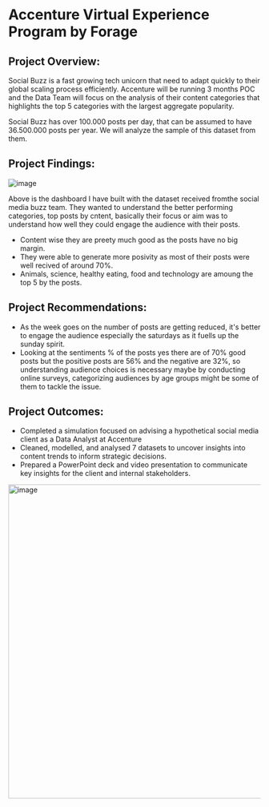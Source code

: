 # **Accenture Virtual Experience Program by Forage**

## **Project Overview:**

Social Buzz is a fast growing tech unicorn that need to adapt quickly to their global scaling process efficiently. Accenture will be running 3 months POC and the Data Team will focus on the analysis of their content categories that highlights the top 5 categories with the largest aggregate popularity.

Social Buzz has over 100.000 posts per day, that can be assumed to have 36.500.000 posts per year. We will analyze the sample of this dataset from them.

## **Project Findings:**
![image](https://github.com/Gnpavan/Accenture_Forage_Virtual_Experience_Program/assets/89655397/0762c20a-2ad6-49c4-98a2-b6c282e83a35)

Above is the dashboard I have built with the dataset received fromthe social media buzz team. They wanted to understand the better performing categories, top posts by cntent, basically their focus or aim was to understand how well they could engage the audience with their posts.

- Content wise they are preety much good as the posts have no big margin.
- They were able to generate more posivity as most of their posts were well recived of around 70%.
- Animals, science, healthy eating, food and technology are amoung the top 5 by the posts.

## **Project Recommendations:**

- As the week goes on the number of posts are getting reduced, it's better to engage the audience especially the saturdays as it fuells up the sunday spirit.
- Looking at the sentiments % of the posts yes there are of 70% good posts but the positive posts are 56% and the negative are 32%, so understanding audience choices is necessary maybe by conducting online surveys, categorizing audiences by age groups might be some of them to tackle the issue.

## **Project Outcomes:**

- Completed a simulation focused on advising a hypothetical social media client as a Data Analyst at Accenture
-	Cleaned, modelled, and analysed 7 datasets to uncover insights into content trends to inform strategic decisions.
-	Prepared a PowerPoint deck and video presentation to communicate key insights for the client and internal stakeholders.

<img width="627" alt="image" src="https://github.com/Gnpavan/Accenture_Forage_Virtual_Experience_Program/assets/89655397/bd1930f3-95d6-4fb0-a95e-b53e53c8c62f">


